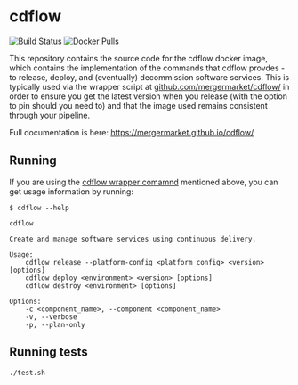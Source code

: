 # cdflow

[![Build Status](https://travis-ci.com/mergermarket/cdflow-commands.svg?branch=master)](https://travis-ci.com/mergermarket/cdflow-commands)
[![Docker Pulls](https://img.shields.io/docker/pulls/mergermarket/cdflow-commands.svg)](https://hub.docker.com/r/mergermarket/cdflow-commands)

This repository contains the source code for the cdflow docker image, which contains the implementation of the commands that cdflow provdes - to release, deploy, and (eventually) decommission software services. This is typically used via the wrapper script at [github.com/mergermarket/cdflow/](https://github.com/mergermarket/cdflow/) in order to ensure you get the latest version when you release (with the option to pin should you need to) and that the image used remains consistent through your pipeline.

Full documentation is here: https://mergermarket.github.io/cdflow/

## Running

If you are using the [cdflow wrapper comamnd](https://github.com/mergermarket/cdflow/) mentioned above, you can get usage information by running:

```
$ cdflow --help

cdflow

Create and manage software services using continuous delivery.

Usage:
    cdflow release --platform-config <platform_config> <version> [options]
    cdflow deploy <environment> <version> [options]
    cdflow destroy <environment> [options]

Options:
    -c <component_name>, --component <component_name>
    -v, --verbose
    -p, --plan-only
```

## Running tests

```
./test.sh
```
